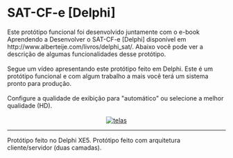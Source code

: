 <html>
						<h1>SAT-CF-e [Delphi]</h1>
	Este protótipo funcional foi desenvolvido juntamente com o e-book Aprendendo a Desenvolver o SAT-CF-e [Delphi] disponível em http://www.alberteije.com/livros/delphi_sat/. Abaixo você pode ver a descrição de algumas funcionalidades desse protótipo. 
						<br />
						<br />
						Segue um vídeo apresentando este protótipo feito em Delphi.
            Este é um protótipo funcional e com algum trabalho a mais você terá um sistema pronto para produção.
						<br />
						<br />
						Configure a qualidade de exibição para "automático" ou selecione a melhor qualidade (HD).
						<br />
						<br />
							<center>	
								<a href="https://www.youtube.com/embed/DUkzujF5c3I?rel=0">
									<img src="https://img.youtube.com/vi/DUkzujF5c3I/maxresdefault.jpg" alt="telas" /> </a>
				</center>
							<hr />
						Protótipo feito no Delphi XE5. Protótipo feito com arquitetura cliente/servidor (duas camadas).
</html>
